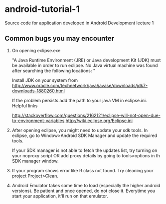 android-tutorial-1
==================

Source code for application developed in Android Development lecture 1

Common bugs you may encounter
-----------------------------

1.  On opening eclipse.exe
  
    "A Java Runtime Environment (JRE) or Java development Kit (JDK) must be available in order to run eclipse. No Java virtual machine was found after searching the following locations: "
    
    Install JDK on your system from http://www.oracle.com/technetwork/java/javase/downloads/jdk7-downloads-1880260.html
    
    If the problem persists add the path to your java VM in eclipse.ini.
    Helpful links
    
    http://stackoverflow.com/questions/2162121/eclipse-will-not-open-due-to-environment-variables
    http://wiki.eclipse.org/Eclipse.ini


2.  After opening eclipse, you might need to update your sdk tools.
    In eclipse, go to Window>Android SDK Manager and update the required tools.
    
    If your SDK manager is not able to fetch the updates list, try turning on your noproxy script OR add proxy details by going to tools>options in th SDK manager window.
    
3.  If your program shows error like R class not found. Try cleaning your project
    Project>Clean.

4.  Android Emulator takes some time to load (especially the higher android versions). Be patient and once opened, do not close it. Everytime you start your application, it'll run on that emulator.

